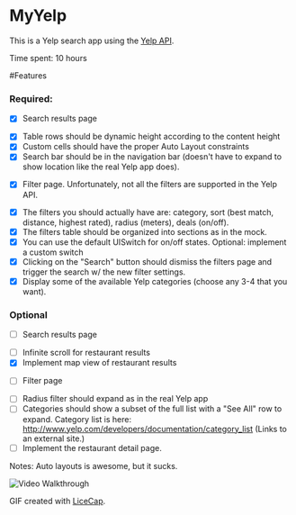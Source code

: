 # MyYelp

This is a Yelp search app using the [Yelp API](http://developer.rottentomatoes.com/docs/read/JSON). 

Time spent: 10 hours

#Features
### Required:
- [x] Search results page
 * [x] Table rows should be dynamic height according to the content height
 * [x] Custom cells should have the proper Auto Layout constraints
 * [x] Search bar should be in the navigation bar (doesn't have to expand to show location  like the real Yelp app does).

- [x] Filter page. Unfortunately, not all the filters are supported in the Yelp API.
 * [x] The filters you should actually have are: category, sort (best match, distance, highest rated), radius (meters), deals (on/off).
 * [x] The filters table should be organized into sections as in the mock.
 * [x] You can use the default UISwitch for on/off states. Optional: implement a custom switch
 * [x] Clicking on the "Search" button should dismiss the filters page and trigger the search w/ the new filter settings.
 * [x] Display some of the available Yelp categories (choose any 3-4 that you want).

### Optional

 - [ ] Search results page
  * [ ] Infinite scroll for restaurant results
  * [x] Implement map view of restaurant results
 - [ ] Filter page
  * [ ] Radius filter should expand as in the real Yelp app
  * [ ] Categories should show a subset of the full list with a "See All" row to expand. Category list is here: http://www.yelp.com/developers/documentation/category_list (Links to an external site.)
  * [ ] Implement the restaurant detail page.

Notes:
Auto layouts is awesome, but it sucks.


![Video Walkthrough](yelp.gif)

GIF created with [LiceCap](http://www.cockos.com/licecap/).
